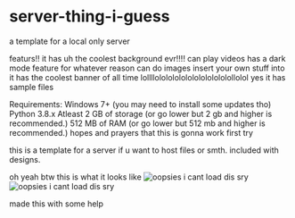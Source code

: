 # server-thing-i-guess
a template for a local only server

featurs!!
it has uh the coolest background evr!!!!
can play videos
has a dark mode feature for whatever reason
can do images
insert your own stuff into it
has the coolest banner of all time lollllolololololololololololollolol
yes it has sample files

Requirements:
Windows 7+ (you may need to install some updates tho)
Python 3.8.x
Atleast 2 GB of storage (or go lower but 2 gb and higher is recommended.)
512 MB of RAM (or go lower but 512 mb and higher is recommended.)
hopes and prayers that this is gonna work first try

this is a template for a server if u want to host files or smth. included with designs. 

oh yeah btw this is what it looks like
![oopsies i cant load dis sry](https://i.imgur.com/ROAXCTG.png)
![oopsies i cant load dis sry](https://i.imgur.com/Yrmb06D.png)

made this with some help

